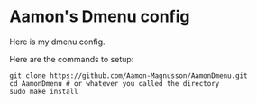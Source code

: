 # Aamon's Dmenu config

Here is my dmenu config.

Here are the commands to setup:

```
git clone https://github.com/Aamon-Magnusson/AamonDmenu.git
cd AamonDmenu # or whatever you called the directory
sudo make install
```
